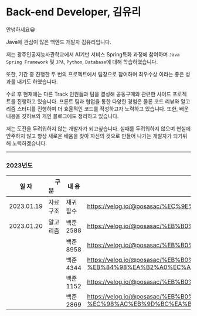 # Back-end Developer, 김유리

안녕하세요😀

Java에 관심이 많은 백엔드 개발자 김유리입니다.

저는 광주인공지능사관학교에서 AI기반 서비스 Spring특화 과정에 참여하며 `Java Spring Framework` 및 `JPA`, `Python`, `Database`에 대해 학습하였습니다. 

또한, 기간 중 진행한 두 번의 프로젝트에서 팀장으로 참여하며 최우수상 이라는 좋은 성과를 내기도 하였습니다.

수료 후 현재에는 다른 Track 인원들과 팀을 결성해 공동구매와 관련한 사이드 프로젝트를 진행하고 있습니다. 프론트 팀과 협업을 통한 다양한 경험은 물론 코드 리뷰와 알고리즘 스터디를 진행하며 더 효율적인 코드를 작성하고자 노력하고 있습니다.  또한, 배운 내용을 깃허브와 개인 블로그에도 정리하고 있습니다. 

저는 도전을 두려워하지 않는 개발자가 되고싶습니다. 실패를 두려워하지 않으며 현실에 안주하지 않고 항상 새로운 배움을 찾아 자신의 것으로 만들어 나가는 개발자가 되기위해 노력하겠습니다.

---
### 2023년도

|일 자|&nbsp;&nbsp;&nbsp;&nbsp;구 분&nbsp;&nbsp;&nbsp;&nbsp;|내 용|주 소|
|-----|--------|-------|----|
|2023.01.19|자료구조|재귀함수|https://velog.io/@posasac/%EC%9E%90%EB%A3%8C%EA%B5%AC%EC%A1%B0%EC%9E%AC%EA%B7%80%ED%95%A8%EC%88%98|
|2023.01.20|알고리즘|백준 2588|https://velog.io/@posasac/%EB%B0%B1%EC%A4%802588%EB%B2%88%EA%B3%B1%EC%85%88|
|||백준 8958|https://velog.io/@posasac/%EB%B0%B1%EC%A4%808958OX%ED%80%B4%EC%A6%88|
|||백준 4344|https://velog.io/@posasac/%EB%B0%B1%EC%A4%804344%ED%8F%89%EA%B7%A0%EC%9D%80-%EB%84%98%EA%B2%A0%EC%A7%80|
|||백준 1152|https://velog.io/@posasac/%EB%B0%B1%EC%A4%801152%EB%8B%A8%EC%96%B4%EC%9D%98-%EA%B0%9C%EC%88%98|
|||백준 2869|https://velog.io/@posasac/%EB%B0%B1%EC%A4%802869%EB%8B%AC%ED%8C%BD%EC%9D%B4%EB%8A%94-%EC%98%AC%EB%9D%BC%EA%B0%80%EA%B3%A0-%EC%8B%B6%EB%8B%A4|
